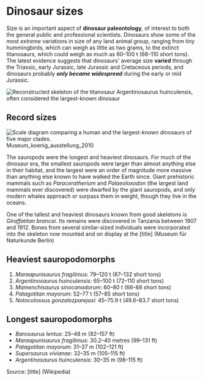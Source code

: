 # Dinosaur sizes

Size is an important aspect of **dinosaur paleontology**, of interest to both the general public and professional scientists. Dinosaurs show some of the most *extreme* variations in size of any land animal group, ranging from tiny hummingbirds, which can weigh as little as two grams, to the extinct titanosaurs, which could weigh as much as 60–100 t (66–110 short tons). The latest evidence suggests that dinosaurs' average size **varied** through the Triassic, early Jurassic, late Jurassic and Cretaceous periods, and dinosaurs probably ***only became widespread*** during the early or mid Jurassic.

![Reconstructed skeleton of the titanosaur Argentinosaurus huinculensis, often considered the largest-known dinosaur](figures/Museum_koenig_ausstellung_2010.png)

## Record sizes

![Scale diagram comparing a human and the largest-known dinosaurs of five major clades.](figures/Longest_dinosaur_by_clade.svg) Museum_koenig_ausstellung_2010


The sauropods were the longest and heaviest dinosaurs. For much of the dinosaur era, the smallest sauropods were larger than almost anything else in their habitat, and the largest were an order of magnitude more massive than anything else known to have walked the Earth since. Giant prehistoric mammals such as *Paraceratherium* and *Palaeoloxodon* (the largest land mammals ever discovered) were dwarfed by the giant sauropods, and only modern whales approach or surpass them in weight, though they live in the oceans.

One of the tallest and heaviest dinosaurs known from good skeletons is *Giraffatitan brancai*. Its remains were discovered in Tanzania between 1907 and 1912. Bones from several similar-sized individuals were incorporated into the skeleton now mounted and on display at the [title] (Museum für Naturkunde Berlin)

## Heaviest sauropodomorphs

1. *Maraapunisaurus fragilimus*: 79–120 t (87–132 short tons)
2. *Argentinosaurus huinculensis*: 65–100 t (72–110 short tons)
3. *Mamenchisaurus sinocanadorum*: 60–80 t (66–88 short tons)
4. *Patagotitan mayorum*: 52–77 t (57–85 short tons)
5. *Notocolossus gonzalezparejasi*: 45–75.9 t (49.6–83.7 short tons)

## Longest sauropodomorphs

- *Barosaurus lentus*: 25–48 m (82–157 ft)
- *Maraapunisaurus fragilimus*: 30.2–40 metres (99–131 ft)
- *Patagotitan mayorum*: 31–37 m (102–121 ft)
- *Supersaurus vivianae*: 32–35 m (105–115 ft)
- *Argentinosaurus huinculensis*: 30–35 m (98–115 ft)

Source: [title] (Wikipedia)
